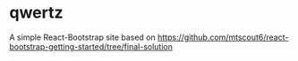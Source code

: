 # qwertz

A simple React-Bootstrap site based on https://github.com/mtscout6/react-bootstrap-getting-started/tree/final-solution